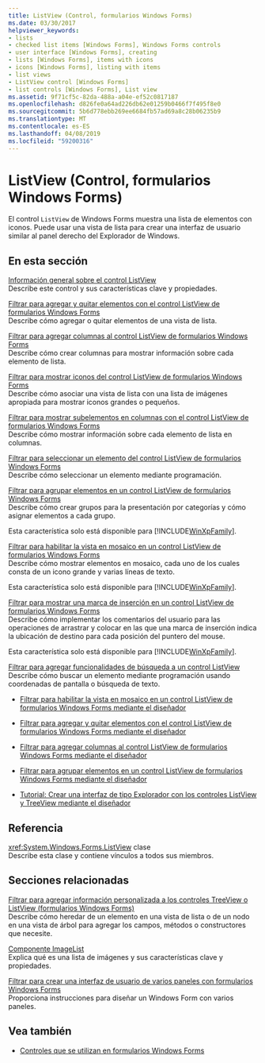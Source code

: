 ```yaml
---
title: ListView (Control, formularios Windows Forms)
ms.date: 03/30/2017
helpviewer_keywords:
- lists
- checked list items [Windows Forms], Windows Forms controls
- user interface [Windows Forms], creating
- lists [Windows Forms], items with icons
- icons [Windows Forms], listing with items
- list views
- ListView control [Windows Forms]
- list controls [Windows Forms], List view
ms.assetid: 9f71cf5c-82da-488a-a04e-ef52c0817187
ms.openlocfilehash: d826fe0a64ad226db62e01259b0466f7f495f8e0
ms.sourcegitcommit: 5b6d778ebb269ee6684fb57ad69a8c28b06235b9
ms.translationtype: MT
ms.contentlocale: es-ES
ms.lasthandoff: 04/08/2019
ms.locfileid: "59200316"
---
```

# <a name="listview-control-windows-forms"></a>ListView (Control, formularios Windows Forms)
El control `ListView` de Windows Forms muestra una lista de elementos con iconos. Puede usar una vista de lista para crear una interfaz de usuario similar al panel derecho del Explorador de Windows.  
  
## <a name="in-this-section"></a>En esta sección  
 [Información general sobre el control ListView](listview-control-overview-windows-forms.md)  
 Describe este control y sus características clave y propiedades.  
  
 [Filtrar para agregar y quitar elementos con el control ListView de formularios Windows Forms](how-to-add-and-remove-items-with-the-windows-forms-listview-control.md)  
 Describe cómo agregar o quitar elementos de una vista de lista.  
  
 [Filtrar para agregar columnas al control ListView de formularios Windows Forms](how-to-add-columns-to-the-windows-forms-listview-control.md)  
 Describe cómo crear columnas para mostrar información sobre cada elemento de lista.  
  
 [Filtrar para mostrar iconos del control ListView de formularios Windows Forms](how-to-display-icons-for-the-windows-forms-listview-control.md)  
 Describe cómo asociar una vista de lista con una lista de imágenes apropiada para mostrar iconos grandes o pequeños.  
  
 [Filtrar para mostrar subelementos en columnas con el control ListView de formularios Windows Forms](how-to-display-subitems-in-columns-with-the-windows-forms-listview-control.md)  
 Describe cómo mostrar información sobre cada elemento de lista en columnas.  
  
 [Filtrar para seleccionar un elemento del control ListView de formularios Windows Forms](how-to-select-an-item-in-the-windows-forms-listview-control.md)  
 Describe cómo seleccionar un elemento mediante programación.  
  
 [Filtrar para agrupar elementos en un control ListView de formularios Windows Forms](how-to-group-items-in-a-windows-forms-listview-control.md)  
 Describe cómo crear grupos para la presentación por categorías y cómo asignar elementos a cada grupo.  
  
 Esta característica solo está disponible para [!INCLUDE[WinXpFamily](../../../../includes/winxpfamily-md.md)].  
  
 [Filtrar para habilitar la vista en mosaico en un control ListView de formularios Windows Forms](how-to-enable-tile-view-in-a-windows-forms-listview-control.md)  
 Describe cómo mostrar elementos en mosaico, cada uno de los cuales consta de un icono grande y varias líneas de texto.  
  
 Esta característica solo está disponible para [!INCLUDE[WinXpFamily](../../../../includes/winxpfamily-md.md)].  
  
 [Filtrar para mostrar una marca de inserción en un control ListView de formularios Windows Forms](how-to-display-an-insertion-mark-in-a-windows-forms-listview-control.md)  
 Describe cómo implementar los comentarios del usuario para las operaciones de arrastrar y colocar en las que una marca de inserción indica la ubicación de destino para cada posición del puntero del mouse.  
  
 Esta característica solo está disponible para [!INCLUDE[WinXpFamily](../../../../includes/winxpfamily-md.md)].  
  
 [Filtrar para agregar funcionalidades de búsqueda a un control ListView](how-to-add-search-capabilities-to-a-listview-control.md)  
 Describe cómo buscar un elemento mediante programación usando coordenadas de pantalla o búsqueda de texto.  
  
-   [Filtrar para habilitar la vista en mosaico en un control ListView de formularios Windows Forms mediante el diseñador](enable-tile-view-in-a-wf-listview-control-using-the-designer.md)  
  
-   [Filtrar para agregar y quitar elementos con el control ListView de formularios Windows Forms mediante el diseñador](add-and-remove-items-with-wf-listview-control-using-the-designer.md)  
  
-   [Filtrar para agregar columnas al control ListView de formularios Windows Forms mediante el diseñador](how-to-add-columns-to-the-windows-forms-listview-control-using-the-designer.md)  
  
-   [Filtrar para agrupar elementos en un control ListView de formularios Windows Forms mediante el diseñador](how-to-group-items-in-a-windows-forms-listview-control-using-the-designer.md)  
  
-   [Tutorial: Crear una interfaz de tipo Explorador con los controles ListView y TreeView mediante el diseñador](creating-an-explorer-style-interface-with-the-listview-and-treeview.md)  
  
## <a name="reference"></a>Referencia  
 <xref:System.Windows.Forms.ListView> clase  
 Describe esta clase y contiene vínculos a todos sus miembros.  
  
## <a name="related-sections"></a>Secciones relacionadas  
 [Filtrar para agregar información personalizada a los controles TreeView o ListView (formularios Windows Forms)](add-custom-information-to-a-treeview-or-listview-control-wf.md)  
 Describe cómo heredar de un elemento en una vista de lista o de un nodo en una vista de árbol para agregar los campos, métodos o constructores que necesite.  
  
 [Componente ImageList](imagelist-component-windows-forms.md)  
 Explica qué es una lista de imágenes y sus características clave y propiedades.  
  
 [Filtrar para crear una interfaz de usuario de varios paneles con formularios Windows Forms](how-to-create-a-multipane-user-interface-with-windows-forms.md)  
 Proporciona instrucciones para diseñar un Windows Form con varios paneles.  
  
## <a name="see-also"></a>Vea también

- [Controles que se utilizan en formularios Windows Forms](controls-to-use-on-windows-forms.md)
